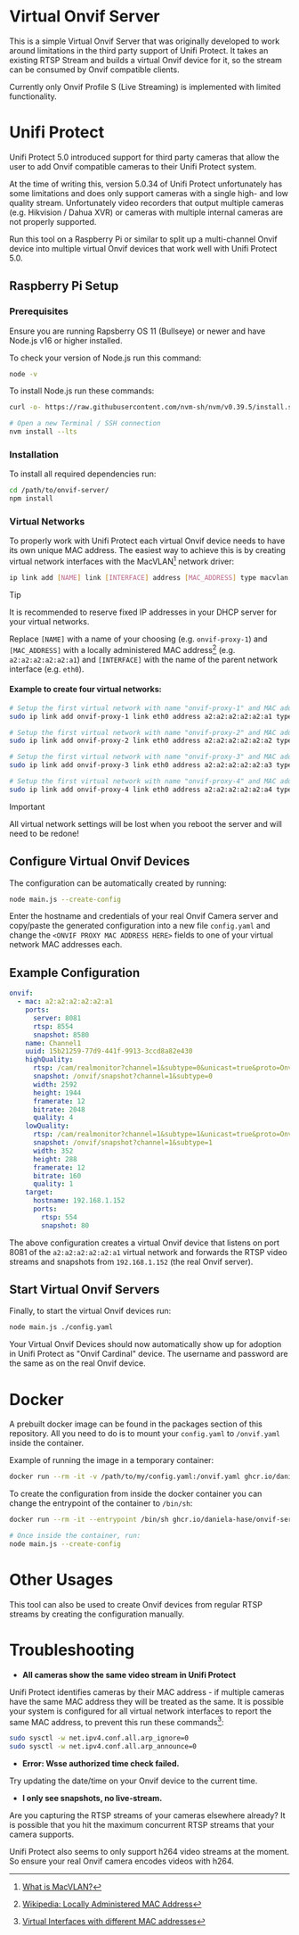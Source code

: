 # Virtual Onvif Server
This is a simple Virtual Onvif Server that was originally developed to work around limitations in the third party support of Unifi Protect.
It takes an existing RTSP Stream and builds a virtual Onvif device for it, so the stream can be consumed by Onvif compatible clients.

Currently only Onvif Profile S (Live Streaming) is implemented with limited functionality.

# Unifi Protect
Unifi Protect 5.0 introduced support for third party cameras that allow the user to add Onvif compatible cameras to their Unifi Protect system.

At the time of writing this, version 5.0.34 of Unifi Protect unfortunately has some limitations and does only support cameras with a single high- and low quality stream. Unfortunately video recorders that output multiple cameras (e.g. Hikvision / Dahua XVR) or cameras with multiple internal cameras are not properly supported.

Run this tool on a Raspberry Pi or similar to split up a multi-channel Onvif device into multiple virtual Onvif devices that work well with Unifi Protect 5.0.

## Raspberry Pi Setup

### Prerequisites
Ensure you are running Rapsberry OS 11 (Bullseye) or newer and have Node.js v16 or higher installed.

To check your version of Node.js run this command:
```bash
node -v
```

To install Node.js run these commands:
```bash
curl -o- https://raw.githubusercontent.com/nvm-sh/nvm/v0.39.5/install.sh | bash

# Open a new Terminal / SSH connection
nvm install --lts
```

### Installation
To install all required dependencies run:
```bash
cd /path/to/onvif-server/
npm install
```

### Virtual Networks
To properly work with Unifi Protect each virtual Onvif device needs to have its own unique MAC address.
The easiest way to achieve this is by creating virtual network interfaces with the MacVLAN[^1] network driver:
```bash
ip link add [NAME] link [INTERFACE] address [MAC_ADDRESS] type macvlan mode bridge
```

> [!TIP]
> It is recommended to reserve fixed IP addresses in your DHCP server for your virtual networks.

Replace `[NAME]` with a name of your choosing (e.g. `onvif-proxy-1`) and `[MAC_ADDRESS]` with a locally administered MAC address[^2] (e.g. `a2:a2:a2:a2:a2:a1`) and `[INTERFACE]` with the name of the parent network interface (e.g. `eth0`).


#### Example to create four virtual networks:
```bash
# Setup the first virtual network with name "onvif-proxy-1" and MAC address "a2:a2:a2:a2:a2:a1":
sudo ip link add onvif-proxy-1 link eth0 address a2:a2:a2:a2:a2:a1 type macvlan mode bridge

# Setup the first virtual network with name "onvif-proxy-2" and MAC address "a2:a2:a2:a2:a2:a2":
sudo ip link add onvif-proxy-2 link eth0 address a2:a2:a2:a2:a2:a2 type macvlan mode bridge

# Setup the first virtual network with name "onvif-proxy-3" and MAC address "a2:a2:a2:a2:a2:a3":
sudo ip link add onvif-proxy-3 link eth0 address a2:a2:a2:a2:a2:a3 type macvlan mode bridge

# Setup the first virtual network with name "onvif-proxy-4" and MAC address "a2:a2:a2:a2:a2:a4":
sudo ip link add onvif-proxy-4 link eth0 address a2:a2:a2:a2:a2:a4 type macvlan mode bridge
```

> [!IMPORTANT]
> All virtual network settings will be lost when you reboot the server and will need to be redone!

## Configure Virtual Onvif Devices
The configuration can be automatically created by running:
```bash
node main.js --create-config
```
Enter the hostname and credentials of your real Onvif Camera server and copy/paste the generated configuration into a new file `config.yaml` and change the `<ONVIF PROXY MAC ADDRESS HERE>` fields to one of your virtual network MAC addresses each.

## Example Configuration
```yaml
onvif:
  - mac: a2:a2:a2:a2:a2:a1
    ports:
      server: 8081
      rtsp: 8554
      snapshot: 8580
    name: Channel1
    uuid: 15b21259-77d9-441f-9913-3ccd8a82e430
    highQuality:
      rtsp: /cam/realmonitor?channel=1&subtype=0&unicast=true&proto=Onvif
      snapshot: /onvif/snapshot?channel=1&subtype=0
      width: 2592
      height: 1944
      framerate: 12
      bitrate: 2048
      quality: 4
    lowQuality:
      rtsp: /cam/realmonitor?channel=1&subtype=1&unicast=true&proto=Onvif
      snapshot: /onvif/snapshot?channel=1&subtype=1
      width: 352
      height: 288
      framerate: 12
      bitrate: 160
      quality: 1
    target:
      hostname: 192.168.1.152
      ports:
        rtsp: 554
        snapshot: 80
```

The above configuration creates a virtual Onvif device that listens on port 8081 of the `a2:a2:a2:a2:a2:a1` virtual network and forwards the RTSP video streams and snapshots from `192.168.1.152` (the real Onvif server).

## Start Virtual Onvif Servers
Finally, to start the virtual Onvif devices run:
```bash
node main.js ./config.yaml
```

Your Virtual Onvif Devices should now automatically show up for adoption in Unifi Protect as "Onvif Cardinal" device. The username and password are the same as on the real Onvif device.


# Docker
A prebuilt docker image can be found in the packages section of this repository.
All you need to do is to mount your `config.yaml` to `/onvif.yaml` inside the container.

Example of running the image in a temporary container:
```bash
docker run --rm -it -v /path/to/my/config.yaml:/onvif.yaml ghcr.io/daniela-hase/onvif-server:latest
```

To create the configuration from inside the docker container you can change the entrypoint of the container to `/bin/sh`:
```bash
docker run --rm -it --entrypoint /bin/sh ghcr.io/daniela-hase/onvif-server:latest

# Once inside the container, run:
node main.js --create-config
```

# Other Usages
This tool can also be used to create Onvif devices from regular RTSP streams by creating the configuration manually.


# Troubleshooting

- **All cameras show the same video stream in Unifi Protect**

Unifi Protect identifies cameras by their MAC address - if multiple cameras have the same MAC address they will be treated as the same.
It is possible your system is configured for all virtual network interfaces to report the same MAC address, to prevent this run these commands[^3]:
```bash
sudo sysctl -w net.ipv4.conf.all.arp_ignore=0
sudo sysctl -w net.ipv4.conf.all.arp_announce=0
```

- **Error: Wsse authorized time check failed.**

Try updating the date/time on your Onvif device to the current time.

- **I only see snapshots, no live-stream.**

Are you capturing the RTSP streams of your cameras elsewhere already? It is possible that you hit the maximum concurrent RTSP streams that your camera supports.

Unifi Protect also seems to only support h264 video streams at the moment. So ensure your real Onvif camera encodes videos with h264.


[^1]: [What is MacVLAN?](https://ipwithease.com/what-is-macvlan)
[^2]: [Wikipedia: Locally Administered MAC Address](https://en.wikipedia.org/wiki/MAC_address#:~:text=Locally%20administered%20addresses%20are%20distinguished,how%20the%20address%20is%20administered.)
[^3]: [Virtual Interfaces with different MAC addresses](https://serverfault.com/questions/682311/virtual-interfaces-with-different-mac-addresses)

